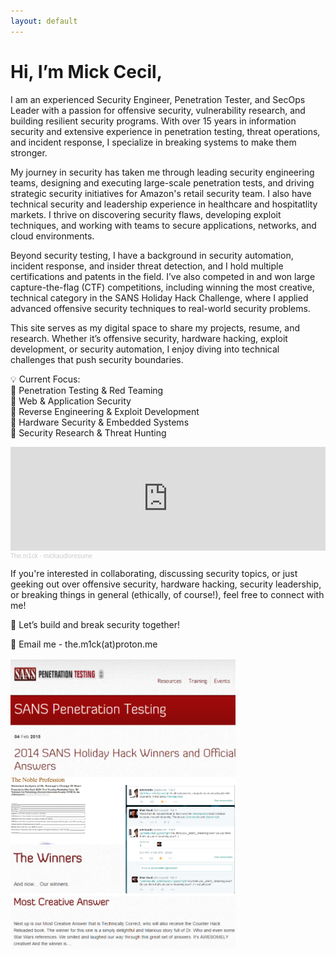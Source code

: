 ```yaml
---
layout: default
---
```

# Hi, I’m Mick Cecil,
 I am an experienced Security Engineer, Penetration Tester, and SecOps Leader with a passion for offensive security, vulnerability research, and building resilient security programs. With over 15 years in information security and extensive experience in penetration testing, threat operations, and incident response, I specialize in breaking systems to make them stronger.

My journey in security has taken me through leading security engineering teams, designing and executing large-scale penetration tests, and driving strategic security initiatives for Amazon's retail security team. I also have technical security and leadership experience in healthcare and hospitatlity markets. I thrive on discovering security flaws, developing exploit techniques, and working with teams to secure applications, networks, and cloud environments.

Beyond security testing, I have a  background in security automation, incident response, and insider threat detection, and I hold multiple certifications and patents in the field. I’ve also competed in and won large capture-the-flag (CTF) competitions, including winning the most creative, technical category in the SANS Holiday Hack Challenge, where I applied advanced offensive security techniques to real-world security problems.

This site serves as my digital space to share my projects, resume, and research. Whether it’s offensive security, hardware hacking, exploit development, or security automation, I enjoy diving into technical challenges that push security boundaries.

💡 Current Focus:\
🔹 Penetration Testing & Red Teaming\
🔹 Web & Application Security\
🔹 Reverse Engineering & Exploit Development\
🔹 Hardware Security & Embedded Systems\
🔹 Security Research & Threat Hunting

<iframe width="100%" height="166" scrolling="no" frameborder="no" allow="autoplay" src="https://w.soundcloud.com/player/?url=https%3A//api.soundcloud.com/tracks/2048028796&color=%23ff5500&auto_play=false&hide_related=false&show_comments=true&show_user=true&show_reposts=false&show_teaser=true"></iframe><div style="font-size: 10px; color: #cccccc;line-break: anywhere;word-break: normal;overflow: hidden;white-space: nowrap;text-overflow: ellipsis; font-family: Interstate,Lucida Grande,Lucida Sans Unicode,Lucida Sans,Garuda,Verdana,Tahoma,sans-serif;font-weight: 100;"><a href="https://soundcloud.com/the-m1ck" title="The.m1ck" target="_blank" style="color: #cccccc; text-decoration: none;">The.m1ck</a> · <a href="https://soundcloud.com/the-m1ck/mickaudioresume" title="mickaudioresume" target="_blank" style="color: #cccccc; text-decoration: none;">mickaudioresume</a></div>

If you're interested in collaborating, discussing security topics, or just geeking out over offensive security, hardware hacking, security leadership, or breaking things in general (ethically, of course!), feel free to connect with me!

🚀 Let’s build and break security together!

📧 Email me - the.m1ck(at)proton.me

<img src="assets/HolidayHackWin.png" width="360">